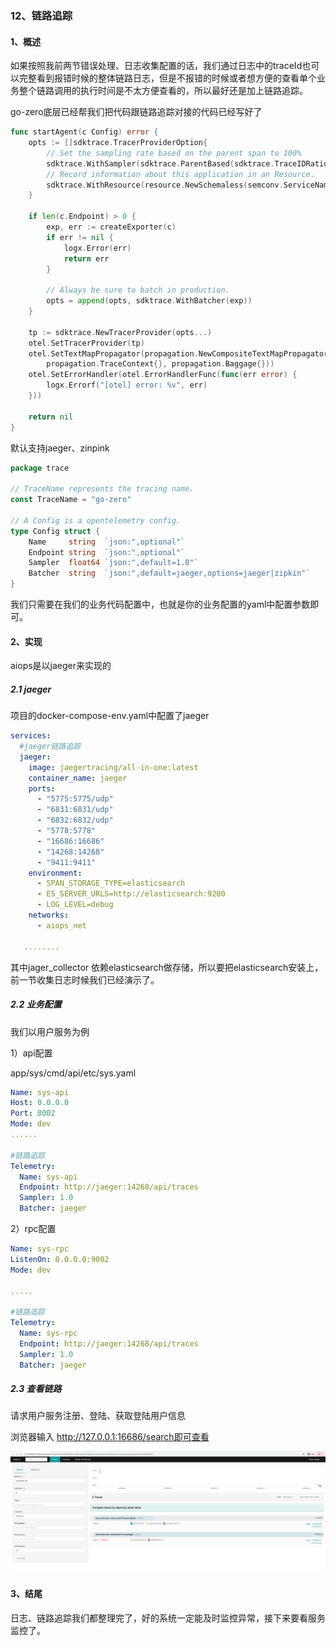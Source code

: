### 12、链路追踪



#### 1、概述

如果按照我前两节错误处理、日志收集配置的话，我们通过日志中的traceId也可以完整看到报错时候的整体链路日志，但是不报错的时候或者想方便的查看单个业务整个链路调用的执行时间是不太方便查看的，所以最好还是加上链路追踪。



go-zero底层已经帮我们把代码跟链路追踪对接的代码已经写好了

```go
func startAgent(c Config) error {
	opts := []sdktrace.TracerProviderOption{
		// Set the sampling rate based on the parent span to 100%
		sdktrace.WithSampler(sdktrace.ParentBased(sdktrace.TraceIDRatioBased(c.Sampler))),
		// Record information about this application in an Resource.
		sdktrace.WithResource(resource.NewSchemaless(semconv.ServiceNameKey.String(c.Name))),
	}

	if len(c.Endpoint) > 0 {
		exp, err := createExporter(c)
		if err != nil {
			logx.Error(err)
			return err
		}

		// Always be sure to batch in production.
		opts = append(opts, sdktrace.WithBatcher(exp))
	}

	tp := sdktrace.NewTracerProvider(opts...)
	otel.SetTracerProvider(tp)
	otel.SetTextMapPropagator(propagation.NewCompositeTextMapPropagator(
		propagation.TraceContext{}, propagation.Baggage{}))
	otel.SetErrorHandler(otel.ErrorHandlerFunc(func(err error) {
		logx.Errorf("[otel] error: %v", err)
	}))

	return nil
}
```

默认支持jaeger、zinpink

```go
package trace

// TraceName represents the tracing name.
const TraceName = "go-zero"

// A Config is a opentelemetry config.
type Config struct {
	Name     string  `json:",optional"`
	Endpoint string  `json:",optional"`
	Sampler  float64 `json:",default=1.0"`
	Batcher  string  `json:",default=jaeger,options=jaeger|zipkin"`
}

```



我们只需要在我们的业务代码配置中，也就是你的业务配置的yaml中配置参数即可。





#### 2、实现

aiops是以jaeger来实现的

##### 2.1 jaeger

项目的docker-compose-env.yaml中配置了jaeger

```yaml
services:
  #jaeger链路追踪
  jaeger:
    image: jaegertracing/all-in-one:latest
    container_name: jaeger
    ports:
      - "5775:5775/udp"
      - "6831:6831/udp"
      - "6832:6832/udp"
      - "5778:5778"
      - "16686:16686"
      - "14268:14268"
      - "9411:9411"
    environment:
      - SPAN_STORAGE_TYPE=elasticsearch
      - ES_SERVER_URLS=http://elasticsearch:9200
      - LOG_LEVEL=debug
    networks:
      - aiops_net
      
   ........
```

其中jager_collector 依赖elasticsearch做存储，所以要把elasticsearch安装上，前一节收集日志时候我们已经演示了。





##### 2.2 业务配置

我们以用户服务为例

1）api配置

app/sys/cmd/api/etc/sys.yaml

```yaml
Name: sys-api
Host: 0.0.0.0
Port: 8002
Mode: dev
......

#链路追踪
Telemetry:
  Name: sys-api
  Endpoint: http://jaeger:14268/api/traces
  Sampler: 1.0
  Batcher: jaeger
```

2）rpc配置

```yaml
Name: sys-rpc
ListenOn: 0.0.0.0:9002
Mode: dev

.....

#链路追踪
Telemetry:
  Name: sys-rpc
  Endpoint: http://jaeger:14268/api/traces
  Sampler: 1.0
  Batcher: jaeger
```



##### 2.3 查看链路

请求用户服务注册、登陆、获取登陆用户信息

浏览器输入 http://127.0.0.1:16686/search即可查看

![image-20220124131708426](./images/1/image-20220117181505739.png)





#### 3、结尾

日志、链路追踪我们都整理完了，好的系统一定能及时监控异常，接下来要看服务监控了。



















